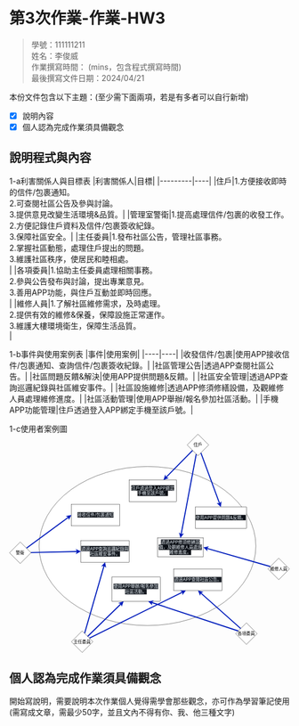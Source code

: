 # 第3次作業-作業-HW3
>
>學號：111111211
><br />
>姓名：李俊威
><br />
>作業撰寫時間： (mins，包含程式撰寫時間)
><br />
>最後撰寫文件日期：2024/04/21
>

本份文件包含以下主題：(至少需下面兩項，若是有多者可以自行新增)
- [x] 說明內容
- [x] 個人認為完成作業須具備觀念

## 說明程式與內容
1-a利害關係人與目標表
|利害關係人|目標|
|---------|----|
|住戶|1.方便接收即時的信件/包裹通知。<br> 2.可查閱社區公告及參與討論。<br>3.提供意見改變生活環境&品質。|
|管理室警衛|1.提高處理信件/包裹的收發工作。<br>2.方便記錄住戶資料及信件/包裹簽收紀錄。<br>3.保障社區安全。|
|主任委員|1.發布社區公告，管理社區事務。<br>2.掌握社區動態，處理住戶提出的問題。<br>3.維護社區秩序，使居民和睦相處。<br>|
|各項委員|1.協助主任委員處理相關事務。<br>2.參與公告發布與討論，提出專業意見。<br>3.善用APP功能，與住戶互動並即時回應。<br>|
|維修人員|1.了解社區維修需求，及時處理。<br>2.提供有效的維修&保養，保障設施正常運作。<br>3.維護大樓環境衛生，保障生活品質。<br>|

1-b事件與使用案例表
|事件|使用案例|
|----|----|
|收發信件/包裹|使用APP接收信件/包裹通知、查詢信件/包裹簽收紀錄。|
|社區管理公告|透過APP查閱社區公告。|
|社區問題反饋&解決|使用APP提供問題&反饋。|
|社區安全管理|透過APP查詢巡邏紀錄與社區維安事件。|
|社區設施維修|透過APP修須修繕設備，及觀維修人員處理維修進度。|
|社區活動管理|使用APP舉辦/報名參加社區活動。|
|手機APP功能管理|住戶透過登入APP綁定手機至該戶號。|

1-c使用者案例圖
<svg xmlns="http://www.w3.org/2000/svg" xmlns:xlink="http://www.w3.org/1999/xlink" version="1.1" width="1041px" viewBox="-0.5 -0.5 1041 811" content="&lt;mxfile&gt;&lt;diagram id=&quot;7O8TX33i1EVN2HD3jf4u&quot; name=&quot;第1頁&quot;&gt;&lt;mxGraphModel dx=&quot;1670&quot; dy=&quot;938&quot; grid=&quot;1&quot; gridSize=&quot;10&quot; guides=&quot;1&quot; tooltips=&quot;1&quot; connect=&quot;1&quot; arrows=&quot;1&quot; fold=&quot;1&quot; page=&quot;1&quot; pageScale=&quot;1&quot; pageWidth=&quot;827&quot; pageHeight=&quot;1169&quot; background=&quot;none&quot; math=&quot;0&quot; shadow=&quot;0&quot;&gt;&lt;root&gt;&lt;mxCell id=&quot;0&quot;/&gt;&lt;mxCell id=&quot;1&quot; parent=&quot;0&quot;/&gt;&lt;mxCell id=&quot;3&quot; value=&quot;&quot; style=&quot;ellipse;whiteSpace=wrap;html=1;&quot; vertex=&quot;1&quot; parent=&quot;1&quot;&gt;&lt;mxGeometry x=&quot;400&quot; y=&quot;310&quot; width=&quot;805&quot; height=&quot;590&quot; as=&quot;geometry&quot;/&gt;&lt;/mxCell&gt;&lt;mxCell id=&quot;4&quot; value=&quot;&amp;lt;span style=&amp;quot;color: rgb(230, 237, 243); font-family: -apple-system, BlinkMacSystemFont, &amp;amp;quot;Segoe UI&amp;amp;quot;, &amp;amp;quot;Noto Sans&amp;amp;quot;, Helvetica, Arial, sans-serif, &amp;amp;quot;Apple Color Emoji&amp;amp;quot;, &amp;amp;quot;Segoe UI Emoji&amp;amp;quot;; font-size: 16px; text-align: start; background-color: rgb(13, 17, 23);&amp;quot;&amp;gt;住戶透過登入APP綁定手機至該戶號。&amp;lt;/span&amp;gt;&quot; style=&quot;rounded=0;whiteSpace=wrap;html=1;fontSize=16;&quot; vertex=&quot;1&quot; parent=&quot;1&quot;&gt;&lt;mxGeometry x=&quot;735&quot; y=&quot;360&quot; width=&quot;175&quot; height=&quot;80&quot; as=&quot;geometry&quot;/&gt;&lt;/mxCell&gt;&lt;mxCell id=&quot;5&quot; value=&quot;&amp;lt;span style=&amp;quot;color: rgb(230, 237, 243); font-family: -apple-system, BlinkMacSystemFont, &amp;amp;quot;Segoe UI&amp;amp;quot;, &amp;amp;quot;Noto Sans&amp;amp;quot;, Helvetica, Arial, sans-serif, &amp;amp;quot;Apple Color Emoji&amp;amp;quot;, &amp;amp;quot;Segoe UI Emoji&amp;amp;quot;; font-size: 16px; text-align: start; background-color: rgb(13, 17, 23);&amp;quot;&amp;gt;接收信件/包裹通知&amp;lt;/span&amp;gt;&quot; style=&quot;rounded=0;whiteSpace=wrap;html=1;fontSize=16;&quot; vertex=&quot;1&quot; parent=&quot;1&quot;&gt;&lt;mxGeometry x=&quot;520&quot; y=&quot;450&quot; width=&quot;180&quot; height=&quot;80&quot; as=&quot;geometry&quot;/&gt;&lt;/mxCell&gt;&lt;mxCell id=&quot;6&quot; value=&quot;&amp;lt;span style=&amp;quot;color: rgb(230, 237, 243); font-family: -apple-system, BlinkMacSystemFont, &amp;amp;quot;Segoe UI&amp;amp;quot;, &amp;amp;quot;Noto Sans&amp;amp;quot;, Helvetica, Arial, sans-serif, &amp;amp;quot;Apple Color Emoji&amp;amp;quot;, &amp;amp;quot;Segoe UI Emoji&amp;amp;quot;; font-size: 16px; text-align: start; background-color: rgb(13, 17, 23);&amp;quot;&amp;gt;使用APP提供問題&amp;amp;amp;反饋。&amp;lt;/span&amp;gt;&quot; style=&quot;rounded=0;whiteSpace=wrap;html=1;fontSize=16;&quot; vertex=&quot;1&quot; parent=&quot;1&quot;&gt;&lt;mxGeometry x=&quot;980&quot; y=&quot;460&quot; width=&quot;190&quot; height=&quot;80&quot; as=&quot;geometry&quot;/&gt;&lt;/mxCell&gt;&lt;mxCell id=&quot;7&quot; value=&quot;&amp;lt;span style=&amp;quot;color: rgb(230, 237, 243); font-family: -apple-system, BlinkMacSystemFont, &amp;amp;quot;Segoe UI&amp;amp;quot;, &amp;amp;quot;Noto Sans&amp;amp;quot;, Helvetica, Arial, sans-serif, &amp;amp;quot;Apple Color Emoji&amp;amp;quot;, &amp;amp;quot;Segoe UI Emoji&amp;amp;quot;; font-size: 16px; text-align: start; background-color: rgb(13, 17, 23);&amp;quot;&amp;gt;透過APP修須修繕設備，及觀維修人員處理維修進度。&amp;lt;/span&amp;gt;&quot; style=&quot;rounded=0;whiteSpace=wrap;html=1;fontSize=16;&quot; vertex=&quot;1&quot; parent=&quot;1&quot;&gt;&lt;mxGeometry x=&quot;840&quot; y=&quot;575&quot; width=&quot;170&quot; height=&quot;70&quot; as=&quot;geometry&quot;/&gt;&lt;/mxCell&gt;&lt;mxCell id=&quot;8&quot; value=&quot;&amp;lt;span style=&amp;quot;color: rgb(230, 237, 243); font-family: -apple-system, BlinkMacSystemFont, &amp;amp;quot;Segoe UI&amp;amp;quot;, &amp;amp;quot;Noto Sans&amp;amp;quot;, Helvetica, Arial, sans-serif, &amp;amp;quot;Apple Color Emoji&amp;amp;quot;, &amp;amp;quot;Segoe UI Emoji&amp;amp;quot;; font-size: 16px; text-align: start; background-color: rgb(22, 27, 34);&amp;quot;&amp;gt;透過APP查閱社區公告。&amp;lt;/span&amp;gt;&quot; style=&quot;rounded=0;whiteSpace=wrap;html=1;fontSize=16;&quot; vertex=&quot;1&quot; parent=&quot;1&quot;&gt;&lt;mxGeometry x=&quot;900&quot; y=&quot;690&quot; width=&quot;180&quot; height=&quot;80&quot; as=&quot;geometry&quot;/&gt;&lt;/mxCell&gt;&lt;mxCell id=&quot;9&quot; value=&quot;&amp;lt;span style=&amp;quot;color: rgb(230, 237, 243); font-family: -apple-system, BlinkMacSystemFont, &amp;amp;quot;Segoe UI&amp;amp;quot;, &amp;amp;quot;Noto Sans&amp;amp;quot;, Helvetica, Arial, sans-serif, &amp;amp;quot;Apple Color Emoji&amp;amp;quot;, &amp;amp;quot;Segoe UI Emoji&amp;amp;quot;; font-size: 16px; text-align: start; background-color: rgb(22, 27, 34);&amp;quot;&amp;gt;透過APP查詢巡邏紀錄與社區維安事件。&amp;lt;/span&amp;gt;&quot; style=&quot;rounded=0;whiteSpace=wrap;html=1;fontSize=16;&quot; vertex=&quot;1&quot; parent=&quot;1&quot;&gt;&lt;mxGeometry x=&quot;555&quot; y=&quot;585&quot; width=&quot;180&quot; height=&quot;80&quot; as=&quot;geometry&quot;/&gt;&lt;/mxCell&gt;&lt;mxCell id=&quot;10&quot; value=&quot;&amp;lt;span style=&amp;quot;color: rgb(230, 237, 243); font-family: -apple-system, BlinkMacSystemFont, &amp;amp;quot;Segoe UI&amp;amp;quot;, &amp;amp;quot;Noto Sans&amp;amp;quot;, Helvetica, Arial, sans-serif, &amp;amp;quot;Apple Color Emoji&amp;amp;quot;, &amp;amp;quot;Segoe UI Emoji&amp;amp;quot;; font-size: 16px; text-align: start; background-color: rgb(22, 27, 34);&amp;quot;&amp;gt;使用APP舉辦/報名參加社區活動。&amp;lt;/span&amp;gt;&quot; style=&quot;rounded=0;whiteSpace=wrap;html=1;fontSize=16;&quot; vertex=&quot;1&quot; parent=&quot;1&quot;&gt;&lt;mxGeometry x=&quot;670&quot; y=&quot;720&quot; width=&quot;180&quot; height=&quot;90&quot; as=&quot;geometry&quot;/&gt;&lt;/mxCell&gt;&lt;mxCell id=&quot;19&quot; style=&quot;edgeStyle=none;html=1;fontSize=16;strokeWidth=4;fillColor=#0050ef;strokeColor=#001DBC;&quot; edge=&quot;1&quot; parent=&quot;1&quot; source=&quot;13&quot; target=&quot;4&quot;&gt;&lt;mxGeometry relative=&quot;1&quot; as=&quot;geometry&quot;/&gt;&lt;/mxCell&gt;&lt;mxCell id=&quot;20&quot; style=&quot;edgeStyle=none;html=1;entryX=0.5;entryY=0;entryDx=0;entryDy=0;strokeWidth=4;fontSize=16;fillColor=#0050ef;strokeColor=#001DBC;&quot; edge=&quot;1&quot; parent=&quot;1&quot; source=&quot;13&quot; target=&quot;6&quot;&gt;&lt;mxGeometry relative=&quot;1&quot; as=&quot;geometry&quot;/&gt;&lt;/mxCell&gt;&lt;mxCell id=&quot;30&quot; style=&quot;edgeStyle=none;html=1;entryX=0.5;entryY=0;entryDx=0;entryDy=0;strokeWidth=4;fontSize=16;fillColor=#0050ef;strokeColor=#001DBC;&quot; edge=&quot;1&quot; parent=&quot;1&quot; source=&quot;13&quot; target=&quot;7&quot;&gt;&lt;mxGeometry relative=&quot;1&quot; as=&quot;geometry&quot;/&gt;&lt;/mxCell&gt;&lt;mxCell id=&quot;13&quot; value=&quot;&amp;lt;font style=&amp;quot;font-size: 16px;&amp;quot;&amp;gt;住戶&amp;lt;/font&amp;gt;&quot; style=&quot;rhombus;whiteSpace=wrap;html=1;&quot; vertex=&quot;1&quot; parent=&quot;1&quot;&gt;&lt;mxGeometry x=&quot;950&quot; y=&quot;190&quot; width=&quot;80&quot; height=&quot;80&quot; as=&quot;geometry&quot;/&gt;&lt;/mxCell&gt;&lt;mxCell id=&quot;24&quot; style=&quot;edgeStyle=none;html=1;entryX=0.5;entryY=1;entryDx=0;entryDy=0;strokeWidth=4;fontSize=16;fillColor=#0050ef;strokeColor=#001DBC;&quot; edge=&quot;1&quot; parent=&quot;1&quot; source=&quot;14&quot; target=&quot;9&quot;&gt;&lt;mxGeometry relative=&quot;1&quot; as=&quot;geometry&quot;/&gt;&lt;/mxCell&gt;&lt;mxCell id=&quot;25&quot; style=&quot;edgeStyle=none;html=1;strokeWidth=4;fontSize=16;fillColor=#0050ef;strokeColor=#001DBC;&quot; edge=&quot;1&quot; parent=&quot;1&quot; source=&quot;14&quot; target=&quot;10&quot;&gt;&lt;mxGeometry relative=&quot;1&quot; as=&quot;geometry&quot;/&gt;&lt;/mxCell&gt;&lt;mxCell id=&quot;29&quot; style=&quot;edgeStyle=none;html=1;entryX=0.25;entryY=1;entryDx=0;entryDy=0;strokeWidth=4;fontSize=16;fillColor=#0050ef;strokeColor=#001DBC;&quot; edge=&quot;1&quot; parent=&quot;1&quot; source=&quot;14&quot; target=&quot;8&quot;&gt;&lt;mxGeometry relative=&quot;1&quot; as=&quot;geometry&quot;/&gt;&lt;/mxCell&gt;&lt;mxCell id=&quot;14&quot; value=&quot;&amp;lt;font style=&amp;quot;font-size: 16px;&amp;quot;&amp;gt;主任委員&amp;lt;/font&amp;gt;&quot; style=&quot;rhombus;whiteSpace=wrap;html=1;&quot; vertex=&quot;1&quot; parent=&quot;1&quot;&gt;&lt;mxGeometry x=&quot;520&quot; y=&quot;920&quot; width=&quot;80&quot; height=&quot;80&quot; as=&quot;geometry&quot;/&gt;&lt;/mxCell&gt;&lt;mxCell id=&quot;21&quot; style=&quot;edgeStyle=none;html=1;entryX=0;entryY=0.5;entryDx=0;entryDy=0;strokeWidth=4;fontSize=16;fillColor=#0050ef;strokeColor=#001DBC;&quot; edge=&quot;1&quot; parent=&quot;1&quot; source=&quot;15&quot; target=&quot;5&quot;&gt;&lt;mxGeometry relative=&quot;1&quot; as=&quot;geometry&quot;/&gt;&lt;/mxCell&gt;&lt;mxCell id=&quot;22&quot; style=&quot;edgeStyle=none;html=1;entryX=0;entryY=0.5;entryDx=0;entryDy=0;strokeWidth=4;fontSize=16;fillColor=#0050ef;strokeColor=#001DBC;&quot; edge=&quot;1&quot; parent=&quot;1&quot; source=&quot;15&quot; target=&quot;9&quot;&gt;&lt;mxGeometry relative=&quot;1&quot; as=&quot;geometry&quot;/&gt;&lt;/mxCell&gt;&lt;mxCell id=&quot;15&quot; value=&quot;&amp;lt;span style=&amp;quot;font-size: 16px;&amp;quot;&amp;gt;警衛&amp;lt;/span&amp;gt;&quot; style=&quot;rhombus;whiteSpace=wrap;html=1;&quot; vertex=&quot;1&quot; parent=&quot;1&quot;&gt;&lt;mxGeometry x=&quot;290&quot; y=&quot;590&quot; width=&quot;80&quot; height=&quot;80&quot; as=&quot;geometry&quot;/&gt;&lt;/mxCell&gt;&lt;mxCell id=&quot;26&quot; style=&quot;edgeStyle=none;html=1;entryX=0.5;entryY=1;entryDx=0;entryDy=0;strokeWidth=4;fontSize=16;fillColor=#0050ef;strokeColor=#001DBC;&quot; edge=&quot;1&quot; parent=&quot;1&quot; source=&quot;16&quot; target=&quot;8&quot;&gt;&lt;mxGeometry relative=&quot;1&quot; as=&quot;geometry&quot;/&gt;&lt;/mxCell&gt;&lt;mxCell id=&quot;28&quot; style=&quot;edgeStyle=none;html=1;entryX=0.75;entryY=1;entryDx=0;entryDy=0;strokeWidth=4;fontSize=16;fillColor=#0050ef;strokeColor=#001DBC;&quot; edge=&quot;1&quot; parent=&quot;1&quot; source=&quot;16&quot; target=&quot;10&quot;&gt;&lt;mxGeometry relative=&quot;1&quot; as=&quot;geometry&quot;/&gt;&lt;/mxCell&gt;&lt;mxCell id=&quot;16&quot; value=&quot;&amp;lt;font style=&amp;quot;font-size: 16px;&amp;quot;&amp;gt;各項委員&amp;lt;br&amp;gt;&amp;lt;/font&amp;gt;&quot; style=&quot;rhombus;whiteSpace=wrap;html=1;&quot; vertex=&quot;1&quot; parent=&quot;1&quot;&gt;&lt;mxGeometry x=&quot;1130&quot; y=&quot;890&quot; width=&quot;80&quot; height=&quot;80&quot; as=&quot;geometry&quot;/&gt;&lt;/mxCell&gt;&lt;mxCell id=&quot;23&quot; style=&quot;edgeStyle=none;html=1;entryX=1;entryY=0.5;entryDx=0;entryDy=0;strokeWidth=4;fontSize=16;fillColor=#0050ef;strokeColor=#001DBC;&quot; edge=&quot;1&quot; parent=&quot;1&quot; source=&quot;17&quot; target=&quot;7&quot;&gt;&lt;mxGeometry relative=&quot;1&quot; as=&quot;geometry&quot;/&gt;&lt;/mxCell&gt;&lt;mxCell id=&quot;17&quot; value=&quot;&amp;lt;font style=&amp;quot;font-size: 16px;&amp;quot;&amp;gt;維修人員&amp;lt;/font&amp;gt;&quot; style=&quot;rhombus;whiteSpace=wrap;html=1;fontSize=16;&quot; vertex=&quot;1&quot; parent=&quot;1&quot;&gt;&lt;mxGeometry x=&quot;1250&quot; y=&quot;650&quot; width=&quot;80&quot; height=&quot;80&quot; as=&quot;geometry&quot;/&gt;&lt;/mxCell&gt;&lt;/root&gt;&lt;/mxGraphModel&gt;&lt;/diagram&gt;&lt;/mxfile&gt;" onclick="(function(svg){var src=window.event.target||window.event.srcElement;while (src!=null&amp;&amp;src.nodeName.toLowerCase()!='a'){src=src.parentNode;}if(src==null){if(svg.wnd!=null&amp;&amp;!svg.wnd.closed){svg.wnd.focus();}else{var r=function(evt){if(evt.data=='ready'&amp;&amp;evt.source==svg.wnd){svg.wnd.postMessage(decodeURIComponent(svg.getAttribute('content')),'*');window.removeEventListener('message',r);}};window.addEventListener('message',r);svg.wnd=window.open('https://viewer.diagrams.net/?client=1&amp;page=0&amp;edit=_blank');}}})(this);" style="cursor:pointer;max-width:100%;max-height:811px;"><defs/><g><ellipse cx="512.5" cy="415" rx="402.5" ry="295" fill="rgb(255, 255, 255)" stroke="rgb(0, 0, 0)" pointer-events="all"/><rect x="445" y="170" width="175" height="80" fill="rgb(255, 255, 255)" stroke="rgb(0, 0, 0)" pointer-events="all"/><g transform="translate(-0.5 -0.5)"><switch><foreignObject pointer-events="none" width="100%" height="100%" requiredFeatures="http://www.w3.org/TR/SVG11/feature#Extensibility" style="overflow: visible; text-align: left;"><div xmlns="http://www.w3.org/1999/xhtml" style="display: flex; align-items: unsafe center; justify-content: unsafe center; width: 173px; height: 1px; padding-top: 210px; margin-left: 446px;"><div data-drawio-colors="color: rgb(0, 0, 0); " style="box-sizing: border-box; font-size: 0px; text-align: center;"><div style="display: inline-block; font-size: 16px; font-family: Helvetica; color: rgb(0, 0, 0); line-height: 1.2; pointer-events: all; white-space: normal; overflow-wrap: normal;"><span style="color: rgb(230, 237, 243); font-family: -apple-system, BlinkMacSystemFont, &quot;Segoe UI&quot;, &quot;Noto Sans&quot;, Helvetica, Arial, sans-serif, &quot;Apple Color Emoji&quot;, &quot;Segoe UI Emoji&quot;; font-size: 16px; text-align: start; background-color: rgb(13, 17, 23);">住戶透過登入APP綁定手機至該戶號。</span></div></div></div></foreignObject><text x="533" y="215" fill="rgb(0, 0, 0)" font-family="Helvetica" font-size="16px" text-anchor="middle">住戶透過登入APP綁定手機至該戶號。</text></switch></g><rect x="230" y="260" width="180" height="80" fill="rgb(255, 255, 255)" stroke="rgb(0, 0, 0)" pointer-events="all"/><g transform="translate(-0.5 -0.5)"><switch><foreignObject pointer-events="none" width="100%" height="100%" requiredFeatures="http://www.w3.org/TR/SVG11/feature#Extensibility" style="overflow: visible; text-align: left;"><div xmlns="http://www.w3.org/1999/xhtml" style="display: flex; align-items: unsafe center; justify-content: unsafe center; width: 178px; height: 1px; padding-top: 300px; margin-left: 231px;"><div data-drawio-colors="color: rgb(0, 0, 0); " style="box-sizing: border-box; font-size: 0px; text-align: center;"><div style="display: inline-block; font-size: 16px; font-family: Helvetica; color: rgb(0, 0, 0); line-height: 1.2; pointer-events: all; white-space: normal; overflow-wrap: normal;"><span style="color: rgb(230, 237, 243); font-family: -apple-system, BlinkMacSystemFont, &quot;Segoe UI&quot;, &quot;Noto Sans&quot;, Helvetica, Arial, sans-serif, &quot;Apple Color Emoji&quot;, &quot;Segoe UI Emoji&quot;; font-size: 16px; text-align: start; background-color: rgb(13, 17, 23);">接收信件/包裹通知</span></div></div></div></foreignObject><text x="320" y="305" fill="rgb(0, 0, 0)" font-family="Helvetica" font-size="16px" text-anchor="middle">接收信件/包裹通知</text></switch></g><rect x="690" y="270" width="190" height="80" fill="rgb(255, 255, 255)" stroke="rgb(0, 0, 0)" pointer-events="all"/><g transform="translate(-0.5 -0.5)"><switch><foreignObject pointer-events="none" width="100%" height="100%" requiredFeatures="http://www.w3.org/TR/SVG11/feature#Extensibility" style="overflow: visible; text-align: left;"><div xmlns="http://www.w3.org/1999/xhtml" style="display: flex; align-items: unsafe center; justify-content: unsafe center; width: 188px; height: 1px; padding-top: 310px; margin-left: 691px;"><div data-drawio-colors="color: rgb(0, 0, 0); " style="box-sizing: border-box; font-size: 0px; text-align: center;"><div style="display: inline-block; font-size: 16px; font-family: Helvetica; color: rgb(0, 0, 0); line-height: 1.2; pointer-events: all; white-space: normal; overflow-wrap: normal;"><span style="color: rgb(230, 237, 243); font-family: -apple-system, BlinkMacSystemFont, &quot;Segoe UI&quot;, &quot;Noto Sans&quot;, Helvetica, Arial, sans-serif, &quot;Apple Color Emoji&quot;, &quot;Segoe UI Emoji&quot;; font-size: 16px; text-align: start; background-color: rgb(13, 17, 23);">使用APP提供問題&amp;反饋。</span></div></div></div></foreignObject><text x="785" y="315" fill="rgb(0, 0, 0)" font-family="Helvetica" font-size="16px" text-anchor="middle">使用APP提供問題&amp;反饋。</text></switch></g><rect x="550" y="385" width="170" height="70" fill="rgb(255, 255, 255)" stroke="rgb(0, 0, 0)" pointer-events="all"/><g transform="translate(-0.5 -0.5)"><switch><foreignObject pointer-events="none" width="100%" height="100%" requiredFeatures="http://www.w3.org/TR/SVG11/feature#Extensibility" style="overflow: visible; text-align: left;"><div xmlns="http://www.w3.org/1999/xhtml" style="display: flex; align-items: unsafe center; justify-content: unsafe center; width: 168px; height: 1px; padding-top: 420px; margin-left: 551px;"><div data-drawio-colors="color: rgb(0, 0, 0); " style="box-sizing: border-box; font-size: 0px; text-align: center;"><div style="display: inline-block; font-size: 16px; font-family: Helvetica; color: rgb(0, 0, 0); line-height: 1.2; pointer-events: all; white-space: normal; overflow-wrap: normal;"><span style="color: rgb(230, 237, 243); font-family: -apple-system, BlinkMacSystemFont, &quot;Segoe UI&quot;, &quot;Noto Sans&quot;, Helvetica, Arial, sans-serif, &quot;Apple Color Emoji&quot;, &quot;Segoe UI Emoji&quot;; font-size: 16px; text-align: start; background-color: rgb(13, 17, 23);">透過APP修須修繕設備，及觀維修人員處理維修進度。</span></div></div></div></foreignObject><text x="635" y="425" fill="rgb(0, 0, 0)" font-family="Helvetica" font-size="16px" text-anchor="middle">透過APP修須修繕設備，及觀維修人員處理維修進度。</text></switch></g><rect x="610" y="500" width="180" height="80" fill="rgb(255, 255, 255)" stroke="rgb(0, 0, 0)" pointer-events="all"/><g transform="translate(-0.5 -0.5)"><switch><foreignObject pointer-events="none" width="100%" height="100%" requiredFeatures="http://www.w3.org/TR/SVG11/feature#Extensibility" style="overflow: visible; text-align: left;"><div xmlns="http://www.w3.org/1999/xhtml" style="display: flex; align-items: unsafe center; justify-content: unsafe center; width: 178px; height: 1px; padding-top: 540px; margin-left: 611px;"><div data-drawio-colors="color: rgb(0, 0, 0); " style="box-sizing: border-box; font-size: 0px; text-align: center;"><div style="display: inline-block; font-size: 16px; font-family: Helvetica; color: rgb(0, 0, 0); line-height: 1.2; pointer-events: all; white-space: normal; overflow-wrap: normal;"><span style="color: rgb(230, 237, 243); font-family: -apple-system, BlinkMacSystemFont, &quot;Segoe UI&quot;, &quot;Noto Sans&quot;, Helvetica, Arial, sans-serif, &quot;Apple Color Emoji&quot;, &quot;Segoe UI Emoji&quot;; font-size: 16px; text-align: start; background-color: rgb(22, 27, 34);">透過APP查閱社區公告。</span></div></div></div></foreignObject><text x="700" y="545" fill="rgb(0, 0, 0)" font-family="Helvetica" font-size="16px" text-anchor="middle">透過APP查閱社區公告。</text></switch></g><rect x="265" y="395" width="180" height="80" fill="rgb(255, 255, 255)" stroke="rgb(0, 0, 0)" pointer-events="all"/><g transform="translate(-0.5 -0.5)"><switch><foreignObject pointer-events="none" width="100%" height="100%" requiredFeatures="http://www.w3.org/TR/SVG11/feature#Extensibility" style="overflow: visible; text-align: left;"><div xmlns="http://www.w3.org/1999/xhtml" style="display: flex; align-items: unsafe center; justify-content: unsafe center; width: 178px; height: 1px; padding-top: 435px; margin-left: 266px;"><div data-drawio-colors="color: rgb(0, 0, 0); " style="box-sizing: border-box; font-size: 0px; text-align: center;"><div style="display: inline-block; font-size: 16px; font-family: Helvetica; color: rgb(0, 0, 0); line-height: 1.2; pointer-events: all; white-space: normal; overflow-wrap: normal;"><span style="color: rgb(230, 237, 243); font-family: -apple-system, BlinkMacSystemFont, &quot;Segoe UI&quot;, &quot;Noto Sans&quot;, Helvetica, Arial, sans-serif, &quot;Apple Color Emoji&quot;, &quot;Segoe UI Emoji&quot;; font-size: 16px; text-align: start; background-color: rgb(22, 27, 34);">透過APP查詢巡邏紀錄與社區維安事件。</span></div></div></div></foreignObject><text x="355" y="440" fill="rgb(0, 0, 0)" font-family="Helvetica" font-size="16px" text-anchor="middle">透過APP查詢巡邏紀錄與社區維安事件。</text></switch></g><rect x="380" y="530" width="180" height="90" fill="rgb(255, 255, 255)" stroke="rgb(0, 0, 0)" pointer-events="all"/><g transform="translate(-0.5 -0.5)"><switch><foreignObject pointer-events="none" width="100%" height="100%" requiredFeatures="http://www.w3.org/TR/SVG11/feature#Extensibility" style="overflow: visible; text-align: left;"><div xmlns="http://www.w3.org/1999/xhtml" style="display: flex; align-items: unsafe center; justify-content: unsafe center; width: 178px; height: 1px; padding-top: 575px; margin-left: 381px;"><div data-drawio-colors="color: rgb(0, 0, 0); " style="box-sizing: border-box; font-size: 0px; text-align: center;"><div style="display: inline-block; font-size: 16px; font-family: Helvetica; color: rgb(0, 0, 0); line-height: 1.2; pointer-events: all; white-space: normal; overflow-wrap: normal;"><span style="color: rgb(230, 237, 243); font-family: -apple-system, BlinkMacSystemFont, &quot;Segoe UI&quot;, &quot;Noto Sans&quot;, Helvetica, Arial, sans-serif, &quot;Apple Color Emoji&quot;, &quot;Segoe UI Emoji&quot;; font-size: 16px; text-align: start; background-color: rgb(22, 27, 34);">使用APP舉辦/報名參加社區活動。</span></div></div></div></foreignObject><text x="470" y="580" fill="rgb(0, 0, 0)" font-family="Helvetica" font-size="16px" text-anchor="middle">使用APP舉辦/報名參加社區活動。</text></switch></g><path d="M 680.15 60.15 L 580.31 161.47" fill="none" stroke="#001dbc" stroke-width="4" stroke-miterlimit="10" pointer-events="stroke"/><path d="M 575.05 166.81 L 578.51 156.18 L 580.31 161.47 L 585.63 163.2 Z" fill="#001dbc" stroke="#001dbc" stroke-width="4" stroke-miterlimit="10" pointer-events="all"/><path d="M 710.79 69.21 L 780.85 258.77" fill="none" stroke="#001dbc" stroke-width="4" stroke-miterlimit="10" pointer-events="stroke"/><path d="M 783.45 265.81 L 775.29 258.16 L 780.85 258.77 L 784.67 254.69 Z" fill="#001dbc" stroke="#001dbc" stroke-width="4" stroke-miterlimit="10" pointer-events="all"/><path d="M 693.66 73.66 L 637.22 373.23" fill="none" stroke="#001dbc" stroke-width="4" stroke-miterlimit="10" pointer-events="stroke"/><path d="M 635.83 380.61 L 632.77 369.85 L 637.22 373.23 L 642.59 371.7 Z" fill="#001dbc" stroke="#001dbc" stroke-width="4" stroke-miterlimit="10" pointer-events="all"/><path d="M 700 0 L 740 40 L 700 80 L 660 40 Z" fill="rgb(255, 255, 255)" stroke="rgb(0, 0, 0)" stroke-miterlimit="10" pointer-events="all"/><g transform="translate(-0.5 -0.5)"><switch><foreignObject pointer-events="none" width="100%" height="100%" requiredFeatures="http://www.w3.org/TR/SVG11/feature#Extensibility" style="overflow: visible; text-align: left;"><div xmlns="http://www.w3.org/1999/xhtml" style="display: flex; align-items: unsafe center; justify-content: unsafe center; width: 78px; height: 1px; padding-top: 40px; margin-left: 661px;"><div data-drawio-colors="color: rgb(0, 0, 0); " style="box-sizing: border-box; font-size: 0px; text-align: center;"><div style="display: inline-block; font-size: 12px; font-family: Helvetica; color: rgb(0, 0, 0); line-height: 1.2; pointer-events: all; white-space: normal; overflow-wrap: normal;"><font style="font-size: 16px;">住戶</font></div></div></div></foreignObject><text x="700" y="44" fill="rgb(0, 0, 0)" font-family="Helvetica" font-size="12px" text-anchor="middle">住戶</text></switch></g><path d="M 278.95 738.95 L 351.69 486.5" fill="none" stroke="#001dbc" stroke-width="4" stroke-miterlimit="10" pointer-events="stroke"/><path d="M 353.76 479.3 L 355.8 490.29 L 351.69 486.5 L 346.19 487.52 Z" fill="#001dbc" stroke="#001dbc" stroke-width="4" stroke-miterlimit="10" pointer-events="all"/><path d="M 290.25 750.25 L 415.27 628.36" fill="none" stroke="#001dbc" stroke-width="4" stroke-miterlimit="10" pointer-events="stroke"/><path d="M 420.64 623.12 L 416.97 633.68 L 415.27 628.36 L 409.99 626.52 Z" fill="#001dbc" stroke="#001dbc" stroke-width="4" stroke-miterlimit="10" pointer-events="all"/><path d="M 296.78 756.78 L 644.26 585.3" fill="none" stroke="#001dbc" stroke-width="4" stroke-miterlimit="10" pointer-events="stroke"/><path d="M 650.99 581.98 L 644.24 590.89 L 644.26 585.3 L 639.81 581.92 Z" fill="#001dbc" stroke="#001dbc" stroke-width="4" stroke-miterlimit="10" pointer-events="all"/><path d="M 270 730 L 310 770 L 270 810 L 230 770 Z" fill="rgb(255, 255, 255)" stroke="rgb(0, 0, 0)" stroke-miterlimit="10" pointer-events="all"/><g transform="translate(-0.5 -0.5)"><switch><foreignObject pointer-events="none" width="100%" height="100%" requiredFeatures="http://www.w3.org/TR/SVG11/feature#Extensibility" style="overflow: visible; text-align: left;"><div xmlns="http://www.w3.org/1999/xhtml" style="display: flex; align-items: unsafe center; justify-content: unsafe center; width: 78px; height: 1px; padding-top: 770px; margin-left: 231px;"><div data-drawio-colors="color: rgb(0, 0, 0); " style="box-sizing: border-box; font-size: 0px; text-align: center;"><div style="display: inline-block; font-size: 12px; font-family: Helvetica; color: rgb(0, 0, 0); line-height: 1.2; pointer-events: all; white-space: normal; overflow-wrap: normal;"><font style="font-size: 16px;">主任委員</font></div></div></div></foreignObject><text x="270" y="774" fill="rgb(0, 0, 0)" font-family="Helvetica" font-size="12px" text-anchor="middle">主任委員</text></switch></g><path d="M 63.03 423.03 L 220.36 307.1" fill="none" stroke="#001dbc" stroke-width="4" stroke-miterlimit="10" pointer-events="stroke"/><path d="M 226.4 302.65 L 221.32 312.61 L 220.36 307.1 L 215.38 304.56 Z" fill="#001dbc" stroke="#001dbc" stroke-width="4" stroke-miterlimit="10" pointer-events="all"/><path d="M 79.13 439.13 L 253.03 435.27" fill="none" stroke="#001dbc" stroke-width="4" stroke-miterlimit="10" pointer-events="stroke"/><path d="M 260.53 435.1 L 250.64 440.32 L 253.03 435.27 L 250.42 430.32 Z" fill="#001dbc" stroke="#001dbc" stroke-width="4" stroke-miterlimit="10" pointer-events="all"/><path d="M 40 400 L 80 440 L 40 480 L 0 440 Z" fill="rgb(255, 255, 255)" stroke="rgb(0, 0, 0)" stroke-miterlimit="10" pointer-events="all"/><g transform="translate(-0.5 -0.5)"><switch><foreignObject pointer-events="none" width="100%" height="100%" requiredFeatures="http://www.w3.org/TR/SVG11/feature#Extensibility" style="overflow: visible; text-align: left;"><div xmlns="http://www.w3.org/1999/xhtml" style="display: flex; align-items: unsafe center; justify-content: unsafe center; width: 78px; height: 1px; padding-top: 440px; margin-left: 1px;"><div data-drawio-colors="color: rgb(0, 0, 0); " style="box-sizing: border-box; font-size: 0px; text-align: center;"><div style="display: inline-block; font-size: 12px; font-family: Helvetica; color: rgb(0, 0, 0); line-height: 1.2; pointer-events: all; white-space: normal; overflow-wrap: normal;"><span style="font-size: 16px;">警衛</span></div></div></div></foreignObject><text x="40" y="444" fill="rgb(0, 0, 0)" font-family="Helvetica" font-size="12px" text-anchor="middle">警衛</text></switch></g><path d="M 858.82 721.18 L 708.95 587.95" fill="none" stroke="#001dbc" stroke-width="4" stroke-miterlimit="10" pointer-events="stroke"/><path d="M 703.34 582.97 L 714.14 585.88 L 708.95 587.95 L 707.49 593.35 Z" fill="#001dbc" stroke="#001dbc" stroke-width="4" stroke-miterlimit="10" pointer-events="all"/><path d="M 849.9 730.1 L 526.37 623.74" fill="none" stroke="#001dbc" stroke-width="4" stroke-miterlimit="10" pointer-events="stroke"/><path d="M 519.25 621.4 L 530.31 619.77 L 526.37 623.74 L 527.19 629.27 Z" fill="#001dbc" stroke="#001dbc" stroke-width="4" stroke-miterlimit="10" pointer-events="all"/><path d="M 880 700 L 920 740 L 880 780 L 840 740 Z" fill="rgb(255, 255, 255)" stroke="rgb(0, 0, 0)" stroke-miterlimit="10" pointer-events="all"/><g transform="translate(-0.5 -0.5)"><switch><foreignObject pointer-events="none" width="100%" height="100%" requiredFeatures="http://www.w3.org/TR/SVG11/feature#Extensibility" style="overflow: visible; text-align: left;"><div xmlns="http://www.w3.org/1999/xhtml" style="display: flex; align-items: unsafe center; justify-content: unsafe center; width: 78px; height: 1px; padding-top: 740px; margin-left: 841px;"><div data-drawio-colors="color: rgb(0, 0, 0); " style="box-sizing: border-box; font-size: 0px; text-align: center;"><div style="display: inline-block; font-size: 12px; font-family: Helvetica; color: rgb(0, 0, 0); line-height: 1.2; pointer-events: all; white-space: normal; overflow-wrap: normal;"><font style="font-size: 16px;">各項委員<br /></font></div></div></div></foreignObject><text x="880" y="744" fill="rgb(0, 0, 0)" font-family="Helvetica" font-size="12px" text-anchor="middle">各項委員
</text></switch></g><path d="M 968.89 491.11 L 731.51 423.29" fill="none" stroke="#001dbc" stroke-width="4" stroke-miterlimit="10" pointer-events="stroke"/><path d="M 724.3 421.23 L 735.29 419.17 L 731.51 423.29 L 732.54 428.78 Z" fill="#001dbc" stroke="#001dbc" stroke-width="4" stroke-miterlimit="10" pointer-events="all"/><path d="M 1000 460 L 1040 500 L 1000 540 L 960 500 Z" fill="rgb(255, 255, 255)" stroke="rgb(0, 0, 0)" stroke-miterlimit="10" pointer-events="all"/><g transform="translate(-0.5 -0.5)"><switch><foreignObject pointer-events="none" width="100%" height="100%" requiredFeatures="http://www.w3.org/TR/SVG11/feature#Extensibility" style="overflow: visible; text-align: left;"><div xmlns="http://www.w3.org/1999/xhtml" style="display: flex; align-items: unsafe center; justify-content: unsafe center; width: 78px; height: 1px; padding-top: 500px; margin-left: 961px;"><div data-drawio-colors="color: rgb(0, 0, 0); " style="box-sizing: border-box; font-size: 0px; text-align: center;"><div style="display: inline-block; font-size: 16px; font-family: Helvetica; color: rgb(0, 0, 0); line-height: 1.2; pointer-events: all; white-space: normal; overflow-wrap: normal;"><font style="font-size: 16px;">維修人員</font></div></div></div></foreignObject><text x="1000" y="505" fill="rgb(0, 0, 0)" font-family="Helvetica" font-size="16px" text-anchor="middle">維修人員</text></switch></g></g><switch><g requiredFeatures="http://www.w3.org/TR/SVG11/feature#Extensibility"/><a transform="translate(0,-5)" xlink:href="https://www.diagrams.net/doc/faq/svg-export-text-problems" target="_blank"><text text-anchor="middle" font-size="10px" x="50%" y="100%">Text is not SVG - cannot display</text></a></switch></svg>
## 個人認為完成作業須具備觀念

開始寫說明，需要說明本次作業個人覺得需學會那些觀念，亦可作為學習筆記使用 (需寫成文章，需最少50字，並且文內不得有你、我、他三種文字)